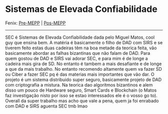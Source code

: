 # Sistemas de Elevada Confiabilidade

Fenix: [Pre-MEPP](https://fenix.tecnico.ulisboa.pt/cursos/meic-a/disciplina-curricular/283003985068055) | [Pos-MEPP](https://fenix.tecnico.ulisboa.pt/cursos/meic-a/disciplina-curricular/564478961778806)

---
SEC é Sistemas de Elevada Confiabilidade dada pelo Miguel Matos, cool guy que ensina bem. A matéria é basicamente o filho de DAD com SIRS e se tiverem feito estas duas cadeiras têm na boa metade da teorica feita, vão basicamente abordar as falhas bizantinas que não falam de DAD. Para quem gostou de DAD e SIRS vai adorar SEC, e para mim é de longe a cadeira mais gira de SD. No entanto é tambem a mais desafiante e de longe a que da mais trabalho. No entanto recomendo altamente quem va fazer SD ou Ciber a fazer SEC pq é das materias mais importantes que vão dar. O projeto é um sistema distribuido super seguro, basicamente projeto de DAD com criptografia a mistura. Na teorica dao algoritmos bizantinos e alem disso um pouco de Hardware seguro, Smart Cards e Blockchain (o Matos faz investigação nisto por isso se estao interessados ele é o vosso go to). Overall da super trabalho mas acho que vale a pena, quem ja foi enrabado com DAD e SIRS aguenta SEC tmb lmao
